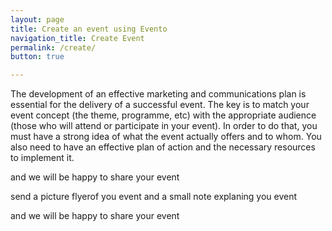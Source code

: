 ```yaml
---
layout: page
title: Create an event using Evento
navigation_title: Create Event
permalink: /create/
button: true

---
```


The development of an effective marketing and communications plan is essential for the delivery of a successful event. The key is to match your event concept (the theme, programme, etc) with the appropriate audience (those who will attend or participate in your event). In order to do that, you must have a strong idea of what the event actually offers and to whom. You also need to have an effective plan of action and the necessary resources to implement it.

and we will be happy to share your event

send a picture flyerof you event and a small note explaning you event

and we will be happy to share your event

